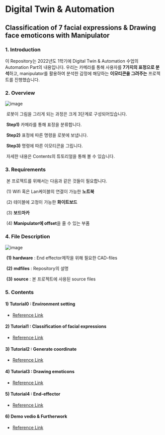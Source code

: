 

# Digital Twin & Automation
## Classification of 7 facial expressions & Drawing face emoticons with Manipulator

### 1. Introduction
이 Repository는 2022년도 1학기에 Digital Twin & Automation 수업의 Automation Part의 내용입니다.
​우리는 카메라를 통해 사용자를 **7가지의 표정으로 분석**하고, manipulator를 활용하여 분석한 감정에 해당하는 **이모티콘을 그려주는** 프로젝트를 진행했습니다.


### 2. Overview
![image](https://user-images.githubusercontent.com/84506968/176113683-1203b68f-0ffd-4453-8deb-4568e05cae64.png)

 ​	로봇이 그림을 그리게 되는 과정은 크게 3단계로 구성되어있습니다.

 ​	**Step1)** 카메라를 통해 표정을 분류합니다.

 ​	**Step2)** 표정에 따른 명령을 로봇에 보냅니다.

 ​	**Step3)** 명령에 따른 이모티콘을 그립니다.

 ​	자세한 내용은 Contents의 튜토리얼을 통해 볼 수 있습니다.



### 3. Requirements
​	본 프로젝트를 위해서는 다음과 같은 것들이 필요합니다.

​	(1) Wifi 혹은 Lan케이블의 연결이 가능한 **노트북**

​	(2) 테이블에 고정이 가능한 **화이트보드**

​	(3) **보드마카**

​	(4) **Manipulator에 offset**을 줄 수 있는 부품 



### 4. File Description

![image](https://user-images.githubusercontent.com/84506968/176116697-aed4abe5-020c-4aaf-9a3e-ae9c0b08745f.png)

​	**(1)** **hardware** : End effector제작을 위해 필요한 CAD-files

​	**(2)** **mdfiles** : Repository의 설명

​	**(3)** **source** : 본 프로젝트에 사용된 source files


### 5. Contents
#### 	1) Tutorial0 : Environment setting

* [Reference Link](https://github.com/jw-park-980508/Digital-Twin-Automation/blob/main/Automation/mdfiles/Tutorial0_EnvironmentSetting.md)

#### 	2) Tutorial1 : Classification of facial expressions
* [Reference Link](https://github.com/jw-park-980508/Digital-Twin-Automation/blob/main/Automation/mdfiles/Tutorial1_ClassificationofFacialExpressions.md)

#### 	3) Tutorial2 : Generate coordinate

* [Reference Link](https://github.com/jw-park-980508/Digital-Twin-Automation/blob/main/Automation/mdfiles/Tutorial2_GenerateCoordinate.md)

#### 	4) Tutorial3 : Drawing emoticons
* [Reference Link](https://github.com/jw-park-980508/Digital-Twin-Automation/blob/main/Automation/mdfiles/Tutorial3_Drawing%20emoticons.md)

#### 	5) Tutorial4 : End-effector
* [Reference Link](https://github.com/jw-park-980508/Digital-Twin-Automation/blob/main/Automation/mdfiles/Tutorial4_EndEffector.md)

#### 	6) Demo vedio & Furtherwork
* [Reference Link](https://github.com/jw-park-980508/Digital-Twin-Automation/blob/main/Automation/mdfiles/DemoVideo_FutureWork.md)
